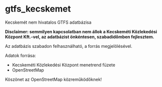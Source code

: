 # gtfs_kecskemet

Kecskemét nem hivatalos GTFS adatbázisa

**Disclaimer: semmilyen kapcsolatban nem állok a Kecskeméti Közlekedési Központ Kft.-vel, az adatbázist önkéntesen, szabadidőmben fejlesztem.**

Az adatbázis szabadon felhasználható, a forrás megjelölésével.

Adatok forrása:
* Kecskeméti Közlekedési Központ menetrend füzete
* OpenStreetMap

Köszönet az OpenStreetMap közreműködőknek!
